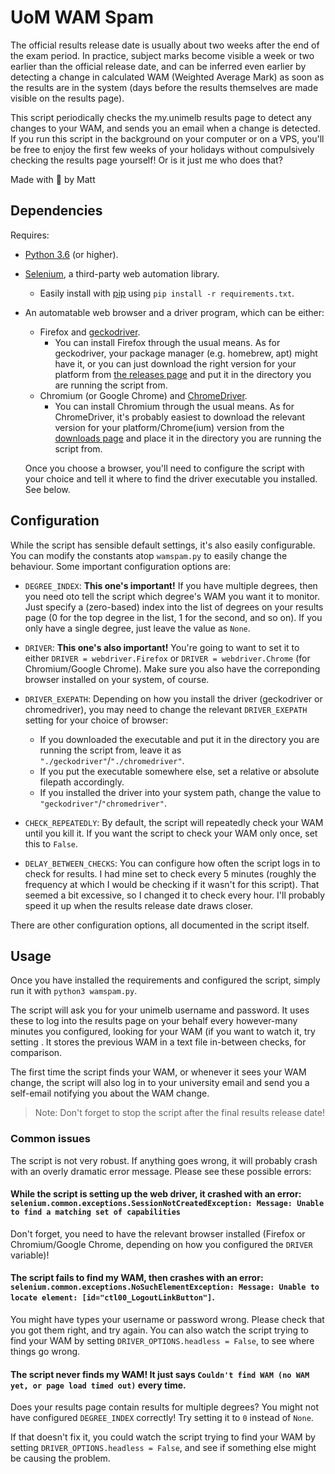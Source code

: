 # UoM WAM Spam

The official results release date is usually about two weeks after the end of the exam period. In practice, subject marks become visible a week or two earlier than the official release date, and can be inferred even earlier by detecting a change in calculated WAM (Weighted Average Mark) as soon as the results are in the system (days before the results themselves are made visible on the results page).

This script periodically checks the my.unimelb results page to detect any changes to your WAM, and sends you an email when a change is detected. If you run this script in the background on your computer or on a VPS, you'll be free to enjoy the first few weeks of your holidays without compulsively checking the results page yourself! Or is it just me who does that?

Made with :purple_heart: by Matt


## Dependencies

Requires:

* [Python 3.6](https://www.python.org/) (or higher).
* [Selenium](http://docs.seleniumhq.org/), a third-party web automation library. 
    * Easily install with [pip](https://pypi.python.org/pypi/pip) using `pip install -r requirements.txt`.
* An automatable web browser and a driver program, which can be either:
    * Firefox and [geckodriver](https://github.com/mozilla/geckodriver).
        * You can install Firefox through the usual means. As for geckodriver, your package manager (e.g. homebrew, apt) might have it, or you can just download the right version for your platform from [the releases page](https://github.com/mozilla/geckodriver/releases) and put it in the directory you are running the script from.
    * Chromium (or Google Chrome) and [ChromeDriver](https://sites.google.com/a/chromium.org/chromedriver/).
        * You can install Chromium through the usual means. As for ChromeDriver, it's probably easiest to download the relevant version for your platform/Chrome(ium) version from the [downloads page](https://sites.google.com/a/chromium.org/chromedriver/downloads) and place it in the directory you are running the script from.

    Once you choose a browser, you'll need to configure the script with your choice and tell it where to find the driver executable you installed. See below.


## Configuration

While the script has sensible default settings, it's also easily configurable. You can modify the constants atop `wamspam.py` to easily change the behaviour. Some important configuration options are:

* `DEGREE_INDEX`: **This one's important!** If you have multiple degrees, then you need oto tell the script which degree's WAM you want it to monitor. Just specify a (zero-based) index into the list of degrees on your results page (0 for the top degree in the list, 1 for the second, and so on). If you only have a single degree, just leave the value as `None`.

* `DRIVER`: **This one's also important!** You're going to want to set it to either `DRIVER = webdriver.Firefox` or `DRIVER = webdriver.Chrome` (for Chromium/Google Chrome). Make sure you also have the correponding browser installed on your system, of course.

* `DRIVER_EXEPATH`: Depending on how you install the driver (geckodriver or chromedriver), you may need to change the relevant `DRIVER_EXEPATH` setting for your choice of browser:
    * If you downloaded the executable and put it in the directory you are running the script from, leave it as `"./geckodriver"`/`"./chromedriver"`.
    * If you put the executable somewhere else, set a relative or absolute filepath accordingly.
    * If you installed the driver into your system path, change the value to `"geckodriver"`/`"chromedriver"`.

* `CHECK_REPEATEDLY`: By default, the script will repeatedly check your WAM until you kill it. If you want the script to check your WAM only once, set this to `False`.

* `DELAY_BETWEEN_CHECKS`: You can configure how often the script logs in to check for results. I had mine set to check every 5 minutes (roughly the frequency at which I would be checking if it wasn't for this script). That seemed a bit excessive, so I changed it to check every hour. I'll probably speed it up when the results release date draws closer.

There are other configuration options, all documented in the script itself.

## Usage

Once you have installed the requirements and configured the script, simply run it with `python3 wamspam.py`.

The script will ask you for your unimelb username and password. It uses these to log into the results page on your behalf every however-many minutes you configured, looking for your WAM (if you want to watch it, try setting . It stores the previous WAM in a text file in-between checks, for comparison.

The first time the script finds your WAM, or whenever it sees your WAM change, the script will also log in to your university email and send you a self-email notifying you about the WAM change.

> Note: Don't forget to stop the script after the final results release date!

### Common issues

The script is not very robust. If anything goes wrong, it will probably crash with an overly dramatic error message. Please see these possible errors:

#### While the script is setting up the web driver, it crashed with an error: `selenium.common.exceptions.SessionNotCreatedException: Message: Unable to find a matching set of capabilities`

Don't forget, you need to have the relevant browser installed (Firefox or Chromium/Google Chrome, depending on how you configured the `DRIVER` variable)!


#### The script fails to find my WAM, then crashes with an error: `selenium.common.exceptions.NoSuchElementException: Message: Unable to locate element: [id="ctl00_LogoutLinkButton"]`.

You might have types your username or password wrong. Please check that you got them right, and try again. You can also watch the script trying to find your WAM by setting `DRIVER_OPTIONS.headless = False`, to see where things go wrong.


#### The script never finds my WAM! It just says `Couldn't find WAM (no WAM yet, or page load timed out)` every time.

Does your results page contain results for multiple degrees? You might not have configured `DEGREE_INDEX` correctly! Try setting it to `0` instead of `None`.

If that doesn't fix it, you could watch the script trying to find your WAM by setting `DRIVER_OPTIONS.headless = False`, and see if something else might be causing the problem.
